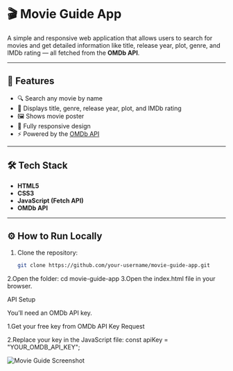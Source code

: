 # 🎬 Movie Guide App

A simple and responsive web application that allows users to search for movies and get detailed information like title, release year, plot, genre, and IMDb rating — all fetched from the **OMDb API**.

---

## 🚀 Features

- 🔍 Search any movie by name  
- 🧠 Displays title, genre, release year, plot, and IMDb rating  
- 🖼️ Shows movie poster  
- 📱 Fully responsive design  
- ⚡ Powered by the [OMDb API](https://www.omdbapi.com/)

---

## 🛠️ Tech Stack

- **HTML5**  
- **CSS3**  
- **JavaScript (Fetch API)**  
- **OMDb API**

---

## ⚙️ How to Run Locally

1. Clone the repository:
   ```bash
   git clone https://github.com/your-username/movie-guide-app.git
2.Open the folder:
 cd movie-guide-app
3.Open the index.html file in your browser.

API Setup

You’ll need an OMDb API key.

1.Get your free key from OMDb API Key Request

2.Replace your key in the JavaScript file:
const apiKey = "YOUR_OMDB_API_KEY";

![Movie Guide Screenshot](./screenshot.png)

